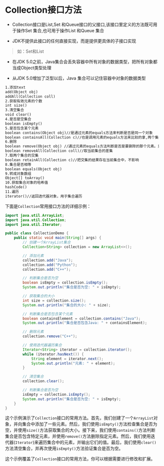 # Collection接口方法

- Collection接口是List,Set 和Queue接口的父接口,该接口里定义的方法既可用于操作Set 集合,也可用于操作List 和Queue 集合

- JDK不提供此接口的任何直接实现，而是提供更具体的子接口实现

> 如：Set和List

- 在JDK 5.0之前，Java集合会丢失容器中所有对象的数据类型，把所有对象都当成Object类型处理

- 从JDK 5.0增加了泛型以后，Java 集合可以记住容器中对象的数据类型

```txt
1.添加text
add(Object obj)
addAll(Collection coll)
2.获取有效元素的个数
int size()
3.清空集合
void clear()
4.是否是空集合
boolean isEmpty()
5.是否包含某个元素
boolean contains(Object obj)//是通过元素的equals方法来判断是否是同一个对象
boolean containsAll(Collection c)//也是调用元素的equals方法来比较的拿,两个集合的元素挨个比较
6.删除
boolean remove(Object obj) //通过元素的equals方法判断是否是要删除的那个元素。只会删除找到的第一个元素
boolean removeAll(Collection coll)//取当前集合的差集
7.取两个集合的交集
boolean retainAll(Collection c)//把交集的结果存在当前集合中，不影响
8.集合是否相等
boolean equals(Object obj)
9.转成对象数组
Object[] toArray()
10.获取集合对象的哈希值
hashCode()
11.遍历
iterator()//返回迭代器对象，用于集合遍历
```

下面是`Collection`常用接口方法的详细示例：

```java
import java.util.ArrayList;
import java.util.Collection;
import java.util.Iterator;

public class CollectionDemo {
    public static void main(String[] args) {
        // 创建一个ArrayList集合
        Collection<String> collection = new ArrayList<>();

        // 添加元素
        collection.add("Java");
        collection.add("Python");
        collection.add("C++");

        // 判断集合是否为空
        boolean isEmpty = collection.isEmpty();
        System.out.println("集合是否为空: " + isEmpty);

        // 获取集合的大小
        int size = collection.size();
        System.out.println("集合的大小: " + size);

        // 判断集合是否包含某个元素
        boolean containsElement = collection.contains("Java");
        System.out.println("集合是否包含Java: " + containsElement);

        // 删除元素
        collection.remove("C++");

        // 使用迭代器遍历集合
        Iterator<String> iterator = collection.iterator();
        while (iterator.hasNext()) {
            String element = iterator.next();
            System.out.println("元素: " + element);
        }

        // 清空集合
        collection.clear();

        // 判断集合是否为空
        isEmpty = collection.isEmpty();
        System.out.println("集合是否为空: " + isEmpty);
    }
}
```

这个示例演示了`Collection`接口的常用方法。首先，我们创建了一个`ArrayList`对象，并向集合中添加了一些元素。然后，我们使用`isEmpty()`方法检查集合是否为空，并使用`size()`方法获取集合的大小。接下来，我们使用`contains()`方法判断集合是否包含特定元素，并使用`remove()`方法删除指定元素。然后，我们使用迭代器(`Iterator`)来遍历集合中的元素，并输出它们的值。最后，我们使用`clear()`方法清空集合，并再次使用`isEmpty()`方法验证集合是否为空。

这个示例覆盖了`Collection`接口的常用方法，你可以根据需要进行修改和扩展。
